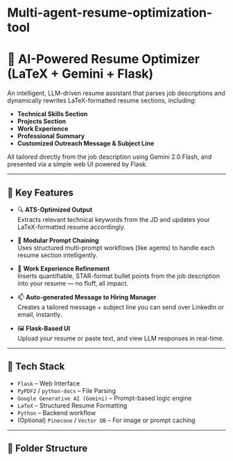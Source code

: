 # Multi-agent-resume-optimization-tool

# 🧠 AI-Powered Resume Optimizer (LaTeX + Gemini + Flask)

An intelligent, LLM-driven resume assistant that parses job descriptions and dynamically rewrites LaTeX-formatted resume sections, including:

- **Technical Skills Section**
- **Projects Section**
- **Work Experience**
- **Professional Summary**
- **Customized Outreach Message & Subject Line**

All tailored directly from the job description using Gemini 2.0 Flash, and presented via a simple web UI powered by Flask.

---

## 🚀 Key Features

- 🔍 **ATS-Optimized Output**  
  Extracts relevant technical keywords from the JD and updates your LaTeX-formatted resume accordingly.

- 🧩 **Modular Prompt Chaining**  
  Uses structured multi-prompt workflows (like agents) to handle each resume section intelligently.

- 💼 **Work Experience Refinement**  
  Inserts quantifiable, STAR-format bullet points from the job description into your resume — no fluff, all impact.

- 📫 **Auto-generated Message to Hiring Manager**  
  Creates a tailored message + subject line you can send over LinkedIn or email, instantly.

- 🖼️ **Flask-Based UI**  
  Upload your resume or paste text, and view LLM responses in real-time.

---

## 🧠 Tech Stack

- `Flask` – Web Interface  
- `PyPDF2` / `python-docx` – File Parsing  
- `Google Generative AI (Gemini)` – Prompt-based logic engine  
- `LaTeX` – Structured Resume Formatting  
- `Python` – Backend workflow  
- (Optional) `Pinecone` / `Vector DB` – For image or prompt caching

---

## 📂 Folder Structure

